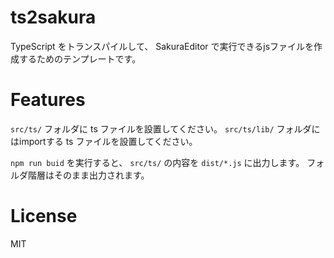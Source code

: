 # ts2sakura

TypeScript をトランスパイルして、 SakuraEditor で実行できるjsファイルを作成するためのテンプレートです。

# Features

`src/ts/` フォルダに ts ファイルを設置してください。
`src/ts/lib/` フォルダにはimportする ts ファイルを設置してください。

`npm run buid` を実行すると、 `src/ts/` の内容を `dist/*.js` に出力します。
フォルダ階層はそのまま出力されます。

# License

MIT
